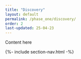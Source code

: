 ```yaml
---
title: "Discovery"
layout: default
permalink: /phase_one/discovery/
order: 2
last-updated: 25-04-23
---
```


Content here

{%- include section-nav.html -%}
